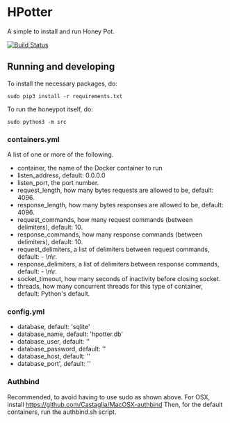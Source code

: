 # HPotter
A simple to install and run Honey Pot.

[![Build Status](https://travis-ci.org/drsjb80/HPotter.svg?branch=master)](https://travis-ci.org/drsjb80/HPotter)

## Running and developing

To install the necessary packages, do:

    sudo pip3 install -r requirements.txt

To run the honeypot itself, do:

    sudo python3 -m src

### containers.yml
A list of one or more of the following.
* container, the name of the Docker container to run
* listen\_address, default: 0.0.0.0
* listen\_port, the port number.
* request\_length, how many bytes requests are allowed to be, default: 4096.
* response\_length, how many bytes responses are allowed to be, default: 4096.
* request\_commands, how many request commands (between delimiters), default: 10.
* response\_commands, how many response commands (between delimiters), default: 10.
* request\_delimiters, a list of delimiters between request commands, default: - \n\r.
* response\_delimiters, a list of delimiters between response commands, default: - \n\r.
* socket\_timeout, how many seconds of inactivity before closing socket. 
* threads, how many concurrent threads for this type of container, default: Python's default.

### config.yml
* database, default: 'sqlite'
* database\_name, default: 'hpotter.db'
* database\_user, default: ''
* database\_password, default: ''
* database\_host, default: ''
* database\_port', default: ''

### Authbind
Recommended, to avoid having to use sudo as shown above. For OSX, install
https://github.com/Castaglia/MacOSX-authbind Then, for the default
containers, run the authbind.sh script.
